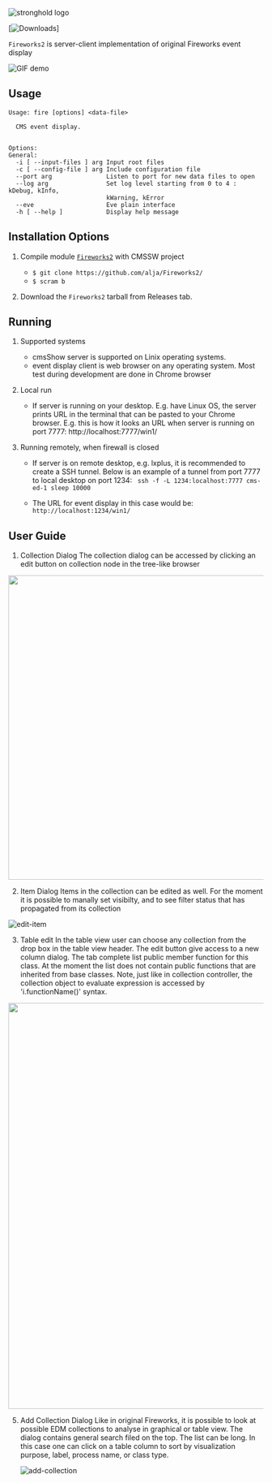 

![stronghold logo](https://gist.githubusercontent.com/alja/2b7656a65bf8e78a26f1f7e93cbd5282/raw/45e30b390e75381869dce49cc7e2489fae910ce8/logo-fireworks.png)

[![Downloads](http://cmsshow-rels.web.cern.ch/cmsShow-rels/webFireworks/)]

`Fireworks2` is server-client implementation of original Fireworks event display

![GIF demo](https://gist.githubusercontent.com/alja/2b7656a65bf8e78a26f1f7e93cbd5282/raw/45e30b390e75381869dce49cc7e2489fae910ce8/demo.gif)


**Usage**
---

```
Usage: fire [options] <data-file>

  CMS event display.


Options:
General:
  -i [ --input-files ] arg Input root files
  -c [ --config-file ] arg Include configuration file
  --port arg               Listen to port for new data files to open
  --log arg                Set log level starting from 0 to 4 : kDebug, kInfo,
                           kWarning, kError
  --eve                    Eve plain interface
  -h [ --help ]            Display help message
```

**Installation Options**
---

1. Compile module [`Fireworks2`](https://github.com/alja/Fireworks2/) with CMSSW project
    + `$ git clone https://github.com/alja/Fireworks2/`
    + `$ scram b`

2. Download the `Fireworks2` tarball from Releases tab.


**Running**
---

1. Supported systems

    + cmsShow server is supported on Linix operating systems.
    + event display client is web browser on any operating system. Most test during development are done in Chrome browser

2. Local run

    + If server is running on your desktop. E.g. have Linux OS, the server prints URL in the terminal that can be pasted to your Chrome browser. E.g. this is how it looks an URL when server is running on port 7777:
    http://localhost:7777/win1/
    

3. Running remotely, when firewall is closed

    + If server is on remote desktop, e.g. lxplus, it is recommended to create a SSH tunnel. Below is an example of a tunnel from port 7777 to local desktop on port 1234:
   ` ssh -f -L 1234:localhost:7777 cms-ed-1 sleep 10000`

    + The URL for event display in this case would be:
  ` http://localhost:1234/win1/`


**User Guide**
---

1.  Collection Dialog
The collection dialog can be accessed by clicking an edit button on collection node in the tree-like browser

<img src="https://gist.githubusercontent.com/alja/2b7656a65bf8e78a26f1f7e93cbd5282/raw/3ee9c37083520812a9947d98411c86b089b5cd16/edit-collection.png" width="600">

2. Item Dialog
Items in the collection can be edited as well. For the moment it is possible to manally set visibilty, and to see filter status that has propagated from its collection


![edit-item](https://gist.githubusercontent.com/alja/2b7656a65bf8e78a26f1f7e93cbd5282/raw/3ee9c37083520812a9947d98411c86b089b5cd16/edit-item.png)

3. Table edit
   In the table view user can choose any collection from the drop box in the table view header. The edit button give access to a new column dialog. The tab complete list public member function for this class. At the moment the list does not contain public functions that are inherited from base classes.  Note, just like in collection controller, the collection object to evaluate expression is accessed by 'i.functionName()' syntax.

<img src="https://gist.githubusercontent.com/alja/2b7656a65bf8e78a26f1f7e93cbd5282/raw/7ca1b2512e3f7570d8d3ccc2789c8411d5d82ad2/edit-table.png" width="800">



5. Add Collection Dialog
     Like in original Fireworks, it is possible to look at possible EDM collections to analyse in graphical or table view. The dialog contains general search filed on the top. The list can be long. In this case one can click on a table column to sort by visualization purpose, label, process name, or class type.
     
     ![add-collection](https://gist.githubusercontent.com/alja/2b7656a65bf8e78a26f1f7e93cbd5282/raw/7ca1b2512e3f7570d8d3ccc2789c8411d5d82ad2/add-collection.png)

